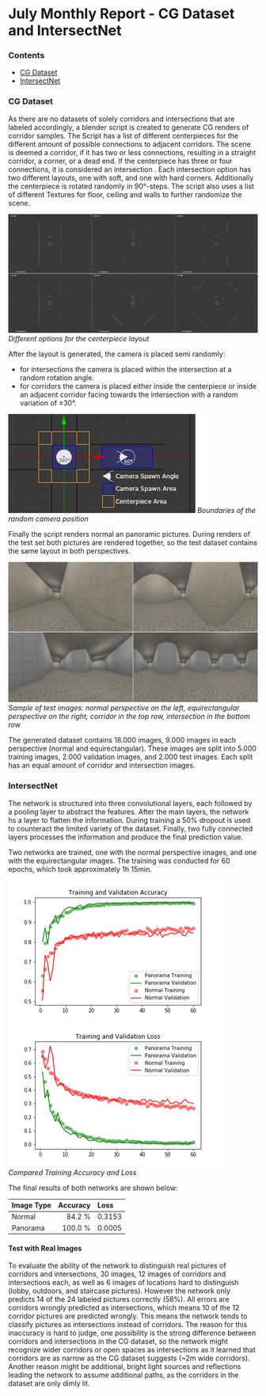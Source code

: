 # July Monthly Report - CG Dataset and IntersectNet

### Contents
- [CG Dataset](#CG-Dataset)
- [IntersectNet](#IntersectNet)

### CG Dataset
As there are no datasets of solely corridors and intersections that are labeled accordingly, a blender script is 
created to generate CG renders of corridor samples.
The Script has a list of different centerpieces for the different amount of possible connections to 
adjacent corridors. The scene is deemed a corridor, if it has two or less connections, resulting in a straight 
corridor, a corner, or a dead end. If the centerpiece has three or four connections, it is considered an intersection
. Each intersection option has two different layouts, one with soft, and one with hard corners. Additionally the 
centerpiece is rotated randomly in 90°-steps. The script also uses a list of different Textures for floor, ceiling 
and walls to further randomize the scene.

![](../../notes/img/Blender_Schematic_Combined.png)
*Different options for the centerpiece layout*

After the layout is generated, the camera is placed semi randomly:
- for intersections the camera is placed within the intersection at a random rotation angle.
- for corridors the camera is placed either inside the centerpiece or inside an adjacent corridor facing towards the 
intersection with a random variation of ±30°.

![](../../notes/img/Blender_CamSpawnArea.png)
*Boundaries of the random camera position*

Finally the script renders normal an panoramic pictures. During renders of the test set both pictures are rendered 
together, so the test dataset contains the same layout in both perspectives.

![](../../notes/img/Blender_NormalPanoComparison.png)
*Sample of test images: normal perspective on the left, equirectangular perspective on the right; corridor in the top
 row, intersection in the bottom row*

The generated dataset contains 18.000 images, 9.000 images in each perspective (normal and equirectangular). These 
images are split into 5.000 training images, 2.000 validation images, and 2.000 test images. Each split has an equal 
amount of corridor and intersection images. 

### IntersectNet
The network is structured into three convolutional layers, each followed by a pooling layer to abstract the features.
 After the main layers, the network hs a layer to flatten the information. During training a 50% dropout is used to 
 counteract the limited variety of the dataset. Finally, two fully connected layers processes the information and 
 produce the final prediction value.

Two networks are trained, one with the normal perspective images, and one with the equirectangular images. The 
training was conducted for 60 epochs, which took approximately 1h 15min.

![](../../notes/img/intersectNet_0831-0849_Accuracy.png)
![](../../notes/img/intersectNet_0831-0849_Loss.png)
*Compared Training Accuracy and Loss*

The final results of both networks are shown below:

| Image Type | Accuracy | Loss   |
|:-----------|---------:|:-------|
| Normal     |   84.2 % | 0.3153 | 
| Panorama   |  100.0 % | 0.0005 |

#### Test with Real Images
To evaluate the ability of the network to distinguish real pictures of corridors and intersections, 30 images, 12 
images of corridors and intersections each, as well as 6 images of locations hard to distinguish (lobby, outdoors, 
and staircase pictures).
However the network only predicts 14 of the 24 labeled pictures correctly (58%). All errors are corridors wrongly 
predicted as intersections, which means 10 of the 12 corridor pictures are predicted wrongly. This means the network 
tends to classify pictures as intersections instead of corridors. The reason for this inaccuracy is hard to judge, 
one possibility is the strong difference between corridors and intersections in the CG dataset, so the network might 
recognize wider corridors or open spaces as intersections as it learned that corridors are as narrow as the CG 
dataset suggests (~2m wide corridors). Another reason might be additional, bright light sources and reflections 
leading the network to assume additional paths, as the corridors in the dataset are only dimly lit.

